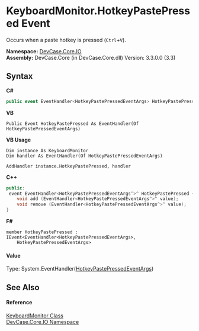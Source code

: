 # KeyboardMonitor.HotkeyPastePressed Event
 

Occurs when a paste hotkey is pressed (`Ctrl`+`V`).

**Namespace:**&nbsp;<a href="N_DevCase_Core_IO">DevCase.Core.IO</a><br />**Assembly:**&nbsp;DevCase.Core (in DevCase.Core.dll) Version: 3.3.0.0 (3.3)

## Syntax

**C#**<br />
``` C#
public event EventHandler<HotkeyPastePressedEventArgs> HotkeyPastePressed
```

**VB**<br />
``` VB
Public Event HotkeyPastePressed As EventHandler(Of HotkeyPastePressedEventArgs)
```

**VB Usage**<br />
``` VB Usage
Dim instance As KeyboardMonitor
Dim handler As EventHandler(Of HotkeyPastePressedEventArgs)

AddHandler instance.HotkeyPastePressed, handler

```

**C++**<br />
``` C++
public:
 event EventHandler<HotkeyPastePressedEventArgs^>^ HotkeyPastePressed {
	void add (EventHandler<HotkeyPastePressedEventArgs^>^ value);
	void remove (EventHandler<HotkeyPastePressedEventArgs^>^ value);
}
```

**F#**<br />
``` F#
member HotkeyPastePressed : IEvent<EventHandler<HotkeyPastePressedEventArgs>,
    HotkeyPastePressedEventArgs>

```


#### Value
Type: System.EventHandler(<a href="T_DevCase_Core_IO_Eventing_HotkeyPastePressedEventArgs">HotkeyPastePressedEventArgs</a>)

## See Also


#### Reference
<a href="T_DevCase_Core_IO_KeyboardMonitor">KeyboardMonitor Class</a><br /><a href="N_DevCase_Core_IO">DevCase.Core.IO Namespace</a><br />